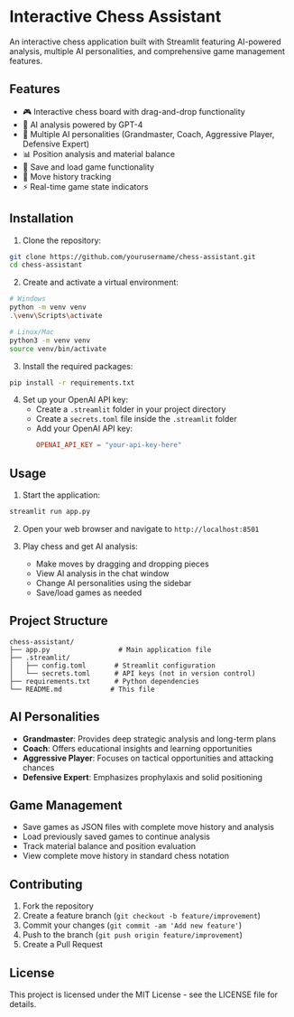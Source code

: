 # Interactive Chess Assistant

An interactive chess application built with Streamlit featuring AI-powered analysis, multiple AI personalities, and comprehensive game management features.

## Features

- 🎮 Interactive chess board with drag-and-drop functionality
- 🤖 AI analysis powered by GPT-4
- 👥 Multiple AI personalities (Grandmaster, Coach, Aggressive Player, Defensive Expert)
- 📊 Position analysis and material balance
- 💾 Save and load game functionality
- 📝 Move history tracking
- ⚡ Real-time game state indicators

## Installation

1. Clone the repository:
```bash
git clone https://github.com/yourusername/chess-assistant.git
cd chess-assistant
```

2. Create and activate a virtual environment:
```bash
# Windows
python -m venv venv
.\venv\Scripts\activate

# Linux/Mac
python3 -m venv venv
source venv/bin/activate
```

3. Install the required packages:
```bash
pip install -r requirements.txt
```

4. Set up your OpenAI API key:
   - Create a `.streamlit` folder in your project directory
   - Create a `secrets.toml` file inside the `.streamlit` folder
   - Add your OpenAI API key:
     ```toml
     OPENAI_API_KEY = "your-api-key-here"
     ```

## Usage

1. Start the application:
```bash
streamlit run app.py
```

2. Open your web browser and navigate to `http://localhost:8501`

3. Play chess and get AI analysis:
   - Make moves by dragging and dropping pieces
   - View AI analysis in the chat window
   - Change AI personalities using the sidebar
   - Save/load games as needed

## Project Structure

```
chess-assistant/
├── app.py                 # Main application file
├── .streamlit/
│   ├── config.toml       # Streamlit configuration
│   └── secrets.toml      # API keys (not in version control)
├── requirements.txt      # Python dependencies
└── README.md            # This file
```

## AI Personalities

- **Grandmaster**: Provides deep strategic analysis and long-term plans
- **Coach**: Offers educational insights and learning opportunities
- **Aggressive Player**: Focuses on tactical opportunities and attacking chances
- **Defensive Expert**: Emphasizes prophylaxis and solid positioning

## Game Management

- Save games as JSON files with complete move history and analysis
- Load previously saved games to continue analysis
- Track material balance and position evaluation
- View complete move history in standard chess notation

## Contributing

1. Fork the repository
2. Create a feature branch (`git checkout -b feature/improvement`)
3. Commit your changes (`git commit -am 'Add new feature'`)
4. Push to the branch (`git push origin feature/improvement`)
5. Create a Pull Request

## License

This project is licensed under the MIT License - see the LICENSE file for details.
